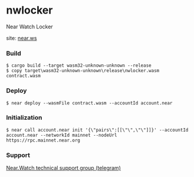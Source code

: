# nwlocker
Near Watch Locker 

site: <a href="https://near.ws">near.ws</a>

### Build
```
$ cargo build --target wasm32-unknown-unknown --release
$ copy target\wasm32-unknown-unknown\release\nwlocker.wasm contract.wasm 
```
### Deploy
```
$ near deploy --wasmFile contract.wasm --accountId account.near
```

### Initialization
```
$ near call account.near init '{\"pairs\":[[\"\",\"\"]]}' --accountId account.near --networkId mainnet --nodeUrl https://rpc.mainnet.near.org
```

### Support
<a href="https://t.me/nearwatch">Near.Watch technical support group (telegram)</a>
